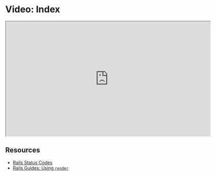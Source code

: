 # Video: Index

<iframe src="https://player.vimeo.com/video/604148195/?title=0&byline=0&portrait=0" width="640" height="360" allowfullscreen="allowfullscreen" allow="autoplay; fullscreen; picture-in-picture"></iframe>

## Resources

- [Rails Status Codes](http://www.railsstatuscodes.com/)
- [Rails Guides: Using `render`](https://guides.rubyonrails.org/v5.1/layouts_and_rendering.html#using-render)

